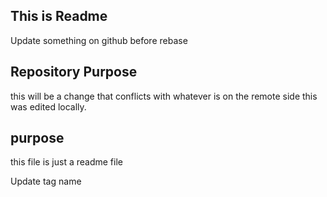 ## This is Readme 


Update something on github before rebase 


## Repository Purpose 

this will be a change that conflicts with whatever is on the remote side this was edited locally. 
## purpose 

this file is just a readme file 


Update tag name 


